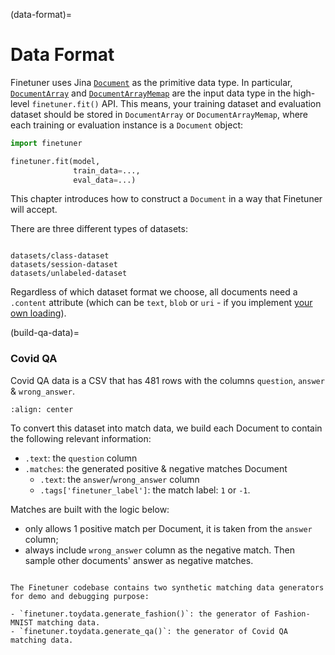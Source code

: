 (data-format)=
# Data Format

Finetuner uses Jina [`Document`](https://docs.jina.ai/fundamentals/document/) as the primitive data type. In
particular, [`DocumentArray`](https://docs.jina.ai/fundamentals/document/documentarray-api/)
and [`DocumentArrayMemap`](https://docs.jina.ai/fundamentals/document/documentarraymemmap-api/) are the input data type
in the high-level `finetuner.fit()` API. This means, your training dataset and evaluation dataset should be stored in `DocumentArray`
or `DocumentArrayMemap`, where each training or evaluation instance is a `Document` object:

```python
import finetuner

finetuner.fit(model,
              train_data=...,
              eval_data=...)
```

This chapter introduces how to construct a `Document` in a way that Finetuner will accept.

There are three different types of datasets:

```{toctree}

datasets/class-dataset
datasets/session-dataset
datasets/unlabeled-dataset
```

Regardless of which dataset format we choose, all documents need a `.content` attribute (which can be `text`, `blob` or `uri` - if you implement [your own loading](#loading-and-preprocessing)).






(build-qa-data)=
### Covid QA

Covid QA data is a CSV that has 481 rows with the columns `question`, `answer` & `wrong_answer`. 

```{figure} covid-qa-data.png
:align: center
```

To convert this dataset into match data, we build each Document to contain the following relevant information:

- `.text`: the `question` column
- `.matches`: the generated positive & negative matches Document
    - `.text`: the `answer`/`wrong_answer` column
    - `.tags['finetuner_label']`: the match label: `1` or `-1`.

Matches are built with the logic below:

- only allows 1 positive match per Document, it is taken from the `answer` column;
- always include `wrong_answer` column as the negative match. Then sample other documents' answer as negative matches.


```{tip}

The Finetuner codebase contains two synthetic matching data generators for demo and debugging purpose:

- `finetuner.toydata.generate_fashion()`: the generator of Fashion-MNIST matching data.
- `finetuner.toydata.generate_qa()`: the generator of Covid QA matching data.

```

